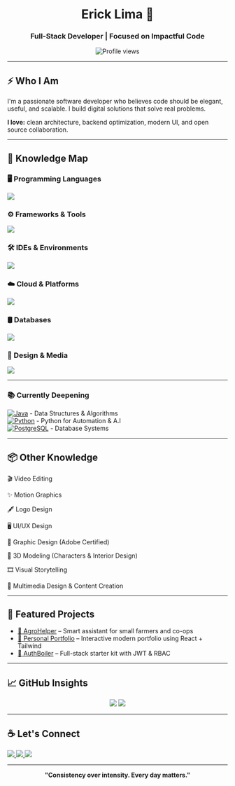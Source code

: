 <h1 align="center">Erick Lima 🚀</h1>
<h3 align="center">Full-Stack Developer | Focused on Impactful Code</h3>

<p align="center">
  <img src="https://komarev.com/ghpvc/?username=ErickLima&label=Profile%20Views&color=0e75b6&style=flat" alt="Profile views" />
</p>

---

## ⚡ Who I Am

I'm a passionate software developer who believes code should be elegant, useful, and scalable. I build digital solutions that solve real problems.

**I love:** clean architecture, backend optimization, modern UI, and open source collaboration.

---

## 🧠 Knowledge Map

### 🖥️ Programming Languages

<p align="left">
  <img src="https://skills.syvixor.com/api/icons?i=c,java,python,html,css,javascript" />
</p>

### ⚙️ Frameworks & Tools

<p align="left">
  <img src="https://skills.syvixor.com/api/icons?i=github,figma,canva" />
</p>

### 🛠️ IDEs & Environments

<p align="left">
  <img src="https://skills.syvixor.com/api/icons?i=visualstudiocode,eclipseide" />
</p>

### ☁️ Cloud & Platforms

<p align="left">
  <img src="https://skills.syvixor.com/api/icons?i=azure,amazonwebservices,windows" />
</p>

### 🛢️ Databases

<p align="left">
  <img src="https://skills.syvixor.com/api/icons?i=postgresql,mysql,mongodb,dbeaver" />
</p>

### 🎨 Design & Media

<p align="left">
  <img src="https://skills.syvixor.com/api/icons?i=adobeaftereffects,adobephotoshop,adobeaudition,adobeillustrator,adobeindesign,adobelightroom,adobepremierepro,adobexd,blender" />
</p>

---

### 📚 Currently Deepening

[![Java](https://skills.syvixor.com/api/icons?i=java)](https://www.java.com) - Data Structures & Algorithms   
[![Python](https://skills.syvixor.com/api/icons?i=python)](https://www.python.org) - Python for Automation & A.I  
[![PostgreSQL](https://skills.syvixor.com/api/icons?i=postgresql)](https://www.postgresql.org) - Database Systems  

---

## 📦 Other Knowledge

🎬 Video Editing

✨ Motion Graphics

🖋️ Logo Design

🖥️ UI/UX Design

🎨 Graphic Design (Adobe Certified)

🧊 3D Modeling (Characters & Interior Design)

🎞️ Visual Storytelling

🧰 Multimedia Design & Content Creation

---

## 📂 Featured Projects

- [🧠 AgroHelper](https://github.com/ErickLima/AgroHelper) – Smart assistant for small farmers and co-ops
- [📱 Personal Portfolio](https://github.com/ErickLima/portfolio) – Interactive modern portfolio using React + Tailwind
- [🔐 AuthBoiler](https://github.com/ErickLima/AuthBoiler) – Full-stack starter kit with JWT & RBAC

---

## 📈 GitHub Insights

<p align="center">
  <img src="https://github-readme-stats.vercel.app/api?username=ErickLima&show_icons=true&theme=transparent" />
  <img src="https://github-readme-stats.vercel.app/api/top-langs/?username=ErickLima&layout=compact&theme=transparent" />
</p>


---


## ☕ Let's Connect

<p>
  <a href="https://www.linkedin.com/in/seu-linkedin" target="_blank">
    <img src="https://img.shields.io/badge/LinkedIn-0077B5?style=flat&logo=linkedin&logoColor=white" />
  </a>
  <a href="https://twitter.com/seu-twitter" target="_blank">
    <img src="https://img.shields.io/badge/Twitter-1DA1F2?style=flat&logo=twitter&logoColor=white" />
  </a>
  <a href="mailto:seu@email.com" target="_blank">
    <img src="https://img.shields.io/badge/Email-D14836?style=flat&logo=gmail&logoColor=white" />
  </a>
</p>

---

<p align="center">
  <strong>"Consistency over intensity. Every day matters."</strong>
</p>
